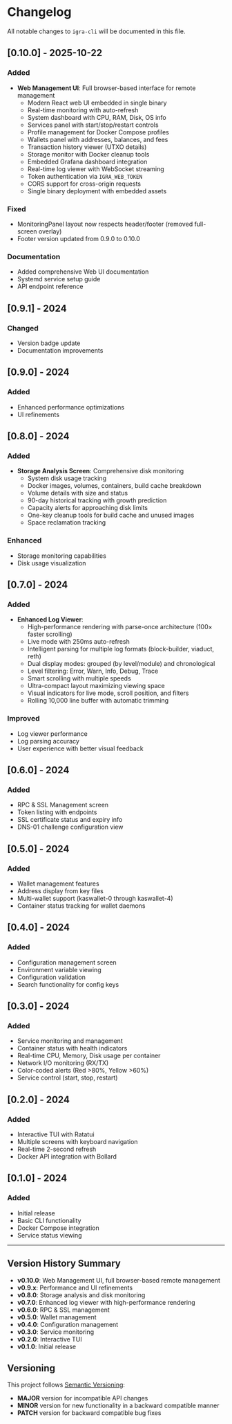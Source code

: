 # Changelog

All notable changes to `igra-cli` will be documented in this file.

## [0.10.0] - 2025-10-22

### Added
- **Web Management UI**: Full browser-based interface for remote management
  - Modern React web UI embedded in single binary
  - Real-time monitoring with auto-refresh
  - System dashboard with CPU, RAM, Disk, OS info
  - Services panel with start/stop/restart controls
  - Profile management for Docker Compose profiles
  - Wallets panel with addresses, balances, and fees
  - Transaction history viewer (UTXO details)
  - Storage monitor with Docker cleanup tools
  - Embedded Grafana dashboard integration
  - Real-time log viewer with WebSocket streaming
  - Token authentication via `IGRA_WEB_TOKEN`
  - CORS support for cross-origin requests
  - Single binary deployment with embedded assets

### Fixed
- MonitoringPanel layout now respects header/footer (removed full-screen overlay)
- Footer version updated from 0.9.0 to 0.10.0

### Documentation
- Added comprehensive Web UI documentation
- Systemd service setup guide
- API endpoint reference

## [0.9.1] - 2024

### Changed
- Version badge update
- Documentation improvements

## [0.9.0] - 2024

### Added
- Enhanced performance optimizations
- UI refinements

## [0.8.0] - 2024

### Added
- **Storage Analysis Screen**: Comprehensive disk monitoring
  - System disk usage tracking
  - Docker images, volumes, containers, build cache breakdown
  - Volume details with size and status
  - 90-day historical tracking with growth prediction
  - Capacity alerts for approaching disk limits
  - One-key cleanup tools for build cache and unused images
  - Space reclamation tracking

### Enhanced
- Storage monitoring capabilities
- Disk usage visualization

## [0.7.0] - 2024

### Added
- **Enhanced Log Viewer**:
  - High-performance rendering with parse-once architecture (100× faster scrolling)
  - Live mode with 250ms auto-refresh
  - Intelligent parsing for multiple log formats (block-builder, viaduct, reth)
  - Dual display modes: grouped (by level/module) and chronological
  - Level filtering: Error, Warn, Info, Debug, Trace
  - Smart scrolling with multiple speeds
  - Ultra-compact layout maximizing viewing space
  - Visual indicators for live mode, scroll position, and filters
  - Rolling 10,000 line buffer with automatic trimming

### Improved
- Log viewer performance
- Log parsing accuracy
- User experience with better visual feedback

## [0.6.0] - 2024

### Added
- RPC & SSL Management screen
- Token listing with endpoints
- SSL certificate status and expiry info
- DNS-01 challenge configuration view

## [0.5.0] - 2024

### Added
- Wallet management features
- Address display from key files
- Multi-wallet support (kaswallet-0 through kaswallet-4)
- Container status tracking for wallet daemons

## [0.4.0] - 2024

### Added
- Configuration management screen
- Environment variable viewing
- Configuration validation
- Search functionality for config keys

## [0.3.0] - 2024

### Added
- Service monitoring and management
- Container status with health indicators
- Real-time CPU, Memory, Disk usage per container
- Network I/O monitoring (RX/TX)
- Color-coded alerts (Red >80%, Yellow >60%)
- Service control (start, stop, restart)

## [0.2.0] - 2024

### Added
- Interactive TUI with Ratatui
- Multiple screens with keyboard navigation
- Real-time 2-second refresh
- Docker API integration with Bollard

## [0.1.0] - 2024

### Added
- Initial release
- Basic CLI functionality
- Docker Compose integration
- Service status viewing

---

## Version History Summary

- **v0.10.0**: Web Management UI, full browser-based remote management
- **v0.9.x**: Performance and UI refinements
- **v0.8.0**: Storage analysis and disk monitoring
- **v0.7.0**: Enhanced log viewer with high-performance rendering
- **v0.6.0**: RPC & SSL management
- **v0.5.0**: Wallet management
- **v0.4.0**: Configuration management
- **v0.3.0**: Service monitoring
- **v0.2.0**: Interactive TUI
- **v0.1.0**: Initial release

## Versioning

This project follows [Semantic Versioning](https://semver.org/):
- **MAJOR** version for incompatible API changes
- **MINOR** version for new functionality in a backward compatible manner
- **PATCH** version for backward compatible bug fixes
